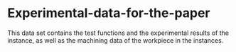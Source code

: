 # Experimental-data-for-the-paper
This data set contains the test functions and the experimental results of the instance, as well as the machining data of the workpiece in the instances.
